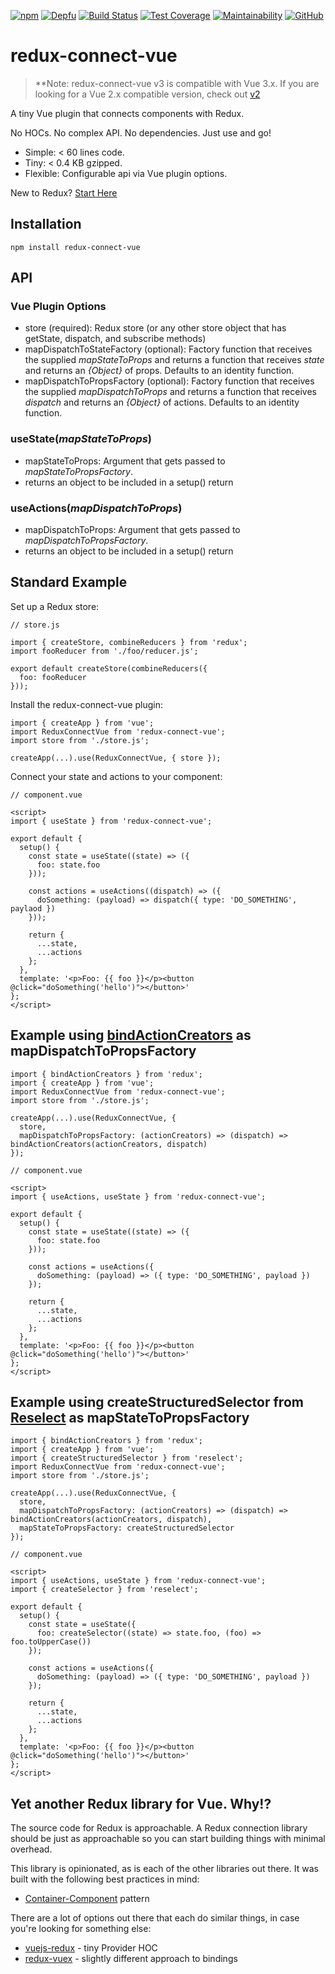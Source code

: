 [![npm](https://img.shields.io/npm/v/redux-connect-vue)](https://www.npmjs.com/package/redux-connect-vue/v/latest?activeTab=versions)
[![Depfu](https://badges.depfu.com/badges/2304b15e9b7743ca9f9673eab586f915/overview.svg)](https://depfu.com/github/kaidjohnson/redux-connect-vue?project_id=34801)
[![Build Status](https://app.travis-ci.com/kaidjohnson/redux-connect-vue.svg?branch=master)](https://app.travis-ci.com/kaidjohnson/redux-connect-vue)
[![Test Coverage](https://api.codeclimate.com/v1/badges/e84db5d5c2cd53e07c3e/test_coverage)](https://codeclimate.com/github/kaidjohnson/redux-connect-vue/test_coverage)
[![Maintainability](https://api.codeclimate.com/v1/badges/e84db5d5c2cd53e07c3e/maintainability)](https://codeclimate.com/github/kaidjohnson/redux-connect-vue/maintainability)
[![GitHub](https://img.shields.io/github/license/kaidjohnson/redux-connect-vue)](https://github.com/kaidjohnson/redux-connect-vue/blob/master/LICENSE)

# redux-connect-vue

> **Note: redux-connect-vue v3 is compatible with Vue 3.x.
> If you are looking for a Vue 2.x compatible version, check out [v2](https://github.com/kaidjohnson/redux-connect-vue/tree/v2.0.0-beta.1)

A tiny Vue plugin that connects components with Redux.

No HOCs. No complex API. No dependencies. Just use and go!

- Simple: < 60 lines code.
- Tiny: < 0.4 KB gzipped.
- Flexible: Configurable api via Vue plugin options.

New to Redux? [Start Here](https://redux.js.org/introduction/getting-started)

## Installation

`npm install redux-connect-vue`

## API

### Vue Plugin Options

- store (required): Redux store (or any other store object that has getState, dispatch, and subscribe methods)
- mapDispatchToStateFactory (optional): Factory function that receives the supplied _mapStateToProps_ and returns a function that receives _state_ and returns an _{Object}_ of props. Defaults to an identity function.
- mapDispatchToPropsFactory (optional): Factory function that receives the supplied _mapDispatchToProps_ and returns a function that receives _dispatch_ and returns an _{Object}_ of actions. Defaults to an identity function.

### useState(_mapStateToProps_)

- mapStateToProps: Argument that gets passed to _mapStateToPropsFactory_.
- returns an object to be included in a setup() return

### useActions(_mapDispatchToProps_)

- mapDispatchToProps: Argument that gets passed to _mapDispatchToPropsFactory_.
- returns an object to be included in a setup() return

## Standard Example

Set up a Redux store:

```
// store.js

import { createStore, combineReducers } from 'redux';
import fooReducer from './foo/reducer.js';

export default createStore(combineReducers({
  foo: fooReducer
}));
```

Install the redux-connect-vue plugin:

```
import { createApp } from 'vue';
import ReduxConnectVue from 'redux-connect-vue';
import store from './store.js';

createApp(...).use(ReduxConnectVue, { store });
```

Connect your state and actions to your component:

```
// component.vue

<script>
import { useState } from 'redux-connect-vue';

export default {
  setup() {
    const state = useState((state) => ({
      foo: state.foo
    }));

    const actions = useActions((dispatch) => ({
      doSomething: (payload) => dispatch({ type: 'DO_SOMETHING', paylaod })
    }));

    return {
      ...state,
      ...actions
    };
  },
  template: '<p>Foo: {{ foo }}</p><button @click="doSomething('hello')"></button>'
};
</script>
```

## Example using [bindActionCreators](https://redux.js.org/api/bindactioncreators) as mapDispatchToPropsFactory

```
import { bindActionCreators } from 'redux';
import { createApp } from 'vue';
import ReduxConnectVue from 'redux-connect-vue';
import store from './store.js';

createApp(...).use(ReduxConnectVue, {
  store,
  mapDispatchToPropsFactory: (actionCreators) => (dispatch) => bindActionCreators(actionCreators, dispatch)
});
```

```
// component.vue

<script>
import { useActions, useState } from 'redux-connect-vue';

export default {
  setup() {
    const state = useState((state) => ({
      foo: state.foo
    }));

    const actions = useActions({
      doSomething: (payload) => ({ type: 'DO_SOMETHING', payload })
    });

    return {
      ...state,
      ...actions
    };
  },
  template: '<p>Foo: {{ foo }}</p><button @click="doSomething('hello')"></button>'
};
</script>
```

## Example using createStructuredSelector from [Reselect](https://github.com/reduxjs/reselect) as mapStateToPropsFactory

```
import { bindActionCreators } from 'redux';
import { createApp } from 'vue';
import { createStructuredSelector } from 'reselect';
import ReduxConnectVue from 'redux-connect-vue';
import store from './store.js';

createApp(...).use(ReduxConnectVue, {
  store,
  mapDispatchToPropsFactory: (actionCreators) => (dispatch) => bindActionCreators(actionCreators, dispatch),
  mapStateToPropsFactory: createStructuredSelector
});
```

```
// component.vue

<script>
import { useActions, useState } from 'redux-connect-vue';
import { createSelector } from 'reselect';

export default {
  setup() {
    const state = useState({
      foo: createSelector((state) => state.foo, (foo) => foo.toUpperCase())
    });

    const actions = useActions({
      doSomething: (payload) => ({ type: 'DO_SOMETHING', payload })
    });

    return {
      ...state,
      ...actions
    };
  },
  template: '<p>Foo: {{ foo }}</p><button @click="doSomething('hello')"></button>'
};
</script>
```

## Yet another Redux library for Vue. Why!?

The source code for Redux is approachable. A Redux connection library should be just as approachable so you can start building things with minimal overhead.

This library is opinionated, as is each of the other libraries out there. It was built with the following best practices in mind:

- [Container-Component](https://medium.com/@learnreact/container-components-c0e67432e005) pattern

There are a lot of options out there that each do similar things, in case you're looking for something else:

- [vuejs-redux](https://github.com/titouancreach/vuejs-redux) - tiny Provider HOC
- [redux-vuex](https://github.com/alexander-heimbuch/redux-vuex) - slightly different approach to bindings
